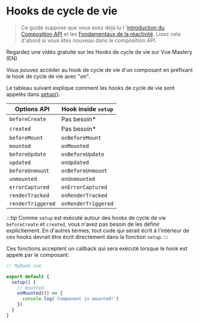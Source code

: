 # Hooks de cycle de vie

> Ce guide suppose que vous avez déjà lu l '[introduction du Composition API](composition-api-introduction.html) et les [Fondamentaux de la réactivité](reactivity-fundamentals.html). Lisez cela d'abord si vous êtes nouveau dans le composition API.

<VideoLesson href="https://www.vuemastery.com/courses/vue-3-essentials/lifecycle-hooks" title="Learn about how Lifecycle Hooks work with Vue Mastery">Regardez une vidéo gratuite sur les Hooks de cycle de vie sur Vue Mastery (EN)</VideoLesson>

Vous pouvez accéder au hook de cycle de vie d'un composant en préfixant le hook de cycle de vie avec "on".

Le tableau suivant explique comment les hooks de cycle de vie sont appelés dans [setup()](composition-api-setup.html):

| Options API       | Hook inside `setup` |
| ----------------- | ------------------- |
| `beforeCreate`    | Pas besoin\*        |
| `created`         | Pas besoin\*        |
| `beforeMount`     | `onBeforeMount`     |
| `mounted`         | `onMounted`         |
| `beforeUpdate`    | `onBeforeUpdate`    |
| `updated`         | `onUpdated`         |
| `beforeUnmount`   | `onBeforeUnmount`   |
| `unmounted`       | `onUnmounted`       |
| `errorCaptured`   | `onErrorCaptured`   |
| `renderTracked`   | `onRenderTracked`   |
| `renderTriggered` | `onRenderTriggered` |

:::tip
Comme `setup` est exécuté autour des hooks de cycle de vie `beforeCreate` et `created`, vous n'avez pas besoin de les définir explicitement. En d'autres termes, tout code qui serait écrit à l'intérieur de ces hooks devrait être écrit directement dans la fonction `setup`.
:::

Ces fonctions acceptent un callback qui sera exécuté lorsque le hook est appelé par le composant:

```js
// MyBook.vue

export default {
  setup() {
    // mounted
    onMounted(() => {
      console.log('Component is mounted!')
    })
  }
}
```

